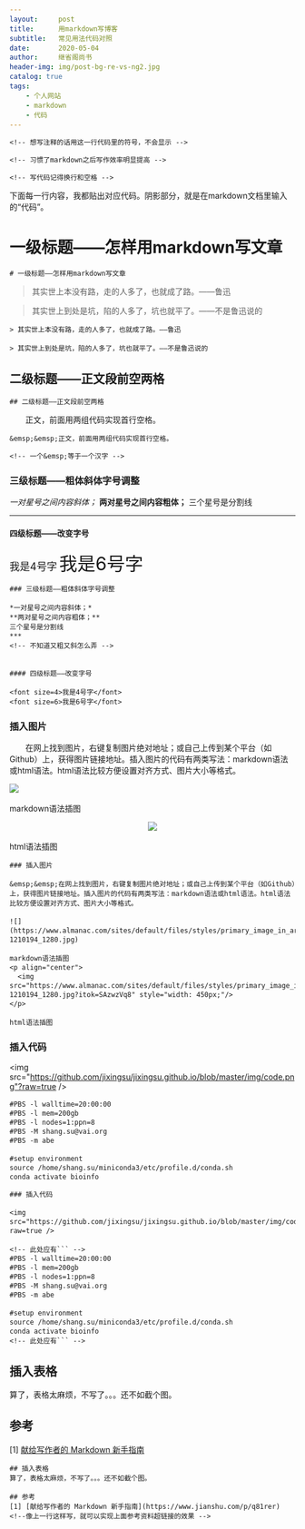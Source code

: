 ```yaml
---
layout:     post
title:      用markdown写博客
subtitle:   常见用法代码对照
date:       2020-05-04
author:     继省阁尚书
header-img: img/post-bg-re-vs-ng2.jpg
catalog: true
tags:
    - 个人网站
    - markdown
    - 代码
---
```


`<!-- 想写注释的话用这一行代码里的符号，不会显示 -->`

`<!-- 习惯了markdown之后写作效率明显提高 -->`

`<!-- 写代码记得换行和空格 -->`

下面每一行内容，我都贴出对应代码。阴影部分，就是在markdown文档里输入的“代码”。

# 一级标题——怎样用markdown写文章

`# 一级标题——怎样用markdown写文章`

> 其实世上本没有路，走的人多了，也就成了路。——鲁迅

> 其实世上到处是坑，陷的人多了，坑也就平了。——不是鲁迅说的

```
> 其实世上本没有路，走的人多了，也就成了路。——鲁迅

> 其实世上到处是坑，陷的人多了，坑也就平了。——不是鲁迅说的
```
## 二级标题——正文段前空两格
`## 二级标题——正文段前空两格`

&emsp;&emsp;正文，前面用两组代码实现首行空格。

`&emsp;&emsp;正文，前面用两组代码实现首行空格。`

`<!-- 一个&emsp;等于一个汉字 -->`

### 三级标题——粗体斜体字号调整

*一对星号之间内容斜体；*
**两对星号之间内容粗体；**
三个星号是分割线
***
<!-- 不知道又粗又斜怎么弄 -->

#### 四级标题——改变字号

<font size=4>我是4号字</font>
<font size=6>我是6号字</font>

```
### 三级标题——粗体斜体字号调整

*一对星号之间内容斜体；*
**两对星号之间内容粗体；**
三个星号是分割线
***
<!-- 不知道又粗又斜怎么弄 -->


#### 四级标题——改变字号

<font size=4>我是4号字</font>
<font size=6>我是6号字</font>
```

### 插入图片

&emsp;&emsp;在网上找到图片，右键复制图片绝对地址；或自己上传到某个平台（如Github）上，获得图片链接地址。插入图片的代码有两类写法：markdown语法或html语法。html语法比较方便设置对齐方式、图片大小等格式。

![](https://www.almanac.com/sites/default/files/styles/primary_image_in_article/public/spring-1210194_1280.jpg)

markdown语法插图
<p align="center">
  <img src="https://www.almanac.com/sites/default/files/styles/primary_image_in_article/public/spring-1210194_1280.jpg?itok=SAzwzVq8" style="width: 450px;"/>
</p>

html语法插图

```
### 插入图片

&emsp;&emsp;在网上找到图片，右键复制图片绝对地址；或自己上传到某个平台（如Github）上，获得图片链接地址。插入图片的代码有两类写法：markdown语法或html语法。html语法比较方便设置对齐方式、图片大小等格式。

![](https://www.almanac.com/sites/default/files/styles/primary_image_in_article/public/spring-1210194_1280.jpg)

markdown语法插图
<p align="center">
  <img src="https://www.almanac.com/sites/default/files/styles/primary_image_in_article/public/spring-1210194_1280.jpg?itok=SAzwzVq8" style="width: 450px;"/>
</p>

html语法插图
```

### 插入代码

<img src="https://github.com/jixingsu/jixingsu.github.io/blob/master/img/code.png"?raw=true />

```
#PBS -l walltime=20:00:00
#PBS -l mem=200gb
#PBS -l nodes=1:ppn=8
#PBS -M shang.su@vai.org
#PBS -m abe

#setup environment
source /home/shang.su/miniconda3/etc/profile.d/conda.sh
conda activate bioinfo
```

```
### 插入代码

<img src="https://github.com/jixingsu/jixingsu.github.io/blob/master/img/code.png"?raw=true />

<!-- 此处应有``` -->
#PBS -l walltime=20:00:00
#PBS -l mem=200gb
#PBS -l nodes=1:ppn=8
#PBS -M shang.su@vai.org
#PBS -m abe

#setup environment
source /home/shang.su/miniconda3/etc/profile.d/conda.sh
conda activate bioinfo
<!-- 此处应有``` -->
```

## 插入表格
算了，表格太麻烦，不写了。。。还不如截个图。

## 参考
[1] [献给写作者的 Markdown 新手指南](https://www.jianshu.com/p/q81rer)

```
## 插入表格
算了，表格太麻烦，不写了。。。还不如截个图。

## 参考
[1] [献给写作者的 Markdown 新手指南](https://www.jianshu.com/p/q81rer)
<!--像上一行这样写，就可以实现上面参考资料超链接的效果 -->
```

